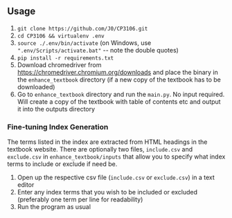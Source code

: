 ## Usage
1. `git clone https://github.com/J0/CP3106.git`
2. `cd CP3106 && virtualenv .env`
3. `source ./.env/bin/activate` (on Windows, use `".env/Scripts/activate.bat"` -- note the double quotes)
4. `pip install -r requirements.txt`
5. Download chromedriver from https://chromedriver.chromium.org/downloads and place the binary in the `enhance_textbook` directory (if a new copy of the textbook has to be downloaded)
6. Go to `enhance_textbook` directory and run the `main.py`. 
   No input required. Will create a copy of the textbook with table of contents etc and output it into the outputs directory

### Fine-tuning Index Generation
The terms listed in the index are extracted from HTML headings in the textbook website. There are optionally two files, `include.csv` and `exclude.csv` in `enhance_textbook/inputs` that allow you to specify what index terms to include or exclude if need be.
1. Open up the respective csv file (`include.csv` or `exclude.csv`) in a text editor
2. Enter any index terms that you wish to be included or excluded (preferably one term per line for readability)
3. Run the program as usual
   
